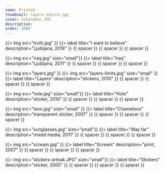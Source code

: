 ```yaml
---
name: Printed
thumbnail: layers-nature.jpg
cover: notarobot.JPG
description:
order: 1000
---
```


{{> img src="truth.jpg" }}
{{> label title="I want to believe" description="Ljubljana, 2016" }}
{{ spacer }} {{ spacer }} {{ spacer }}

{{> img src="iraq.jpg" size="small"}}
{{> label title="Iraq" description="Ljubljana, 2011" }}
{{ spacer }} {{ spacer }} {{ spacer }}

{{> img src="layers.jpg" }}
{{> img src="layers-limits.jpg" size="small" }}
{{> label title="Layers" description="stickers, 2010" }}
{{ spacer }} {{ spacer }} {{ spacer }}

{{> img src="hole.jpg" size="small"}}
{{> label title="Hole" description="sticker, 2010" }}
{{ spacer }} {{ spacer }} {{ spacer }}

{{> img src="leon.jpg" size="small" }}
{{> label title="Chameleon" description="transparent sticker, 2007" }}
{{ spacer }} {{ spacer }} {{ spacer }}

{{> img src="sunglasses.jpg" size="small"}}
{{> label title="Way far" description="mixed media, 2011" }}
{{ spacer }} {{ spacer }} {{ spacer }}

{{> img src="scream.jpg" }}
{{> label title="Scream" description="print, 2007" }}
{{ spacer }} {{ spacer }} {{ spacer }}

{{> img src="stickers-artnak.JPG" size="small"}} 
{{> label title="Stickers" description="sticker, 2005" }}
{{ spacer }} {{ spacer }} {{ spacer }}






